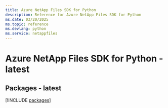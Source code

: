 ```yaml
---
title: Azure NetApp Files SDK for Python
description: Reference for Azure NetApp Files SDK for Python
ms.date: 03/20/2025
ms.topic: reference
ms.devlang: python
ms.service: netappfiles
---
```

# Azure NetApp Files SDK for Python - latest
## Packages - latest
[!INCLUDE [packages](netapp-files-index.md)]